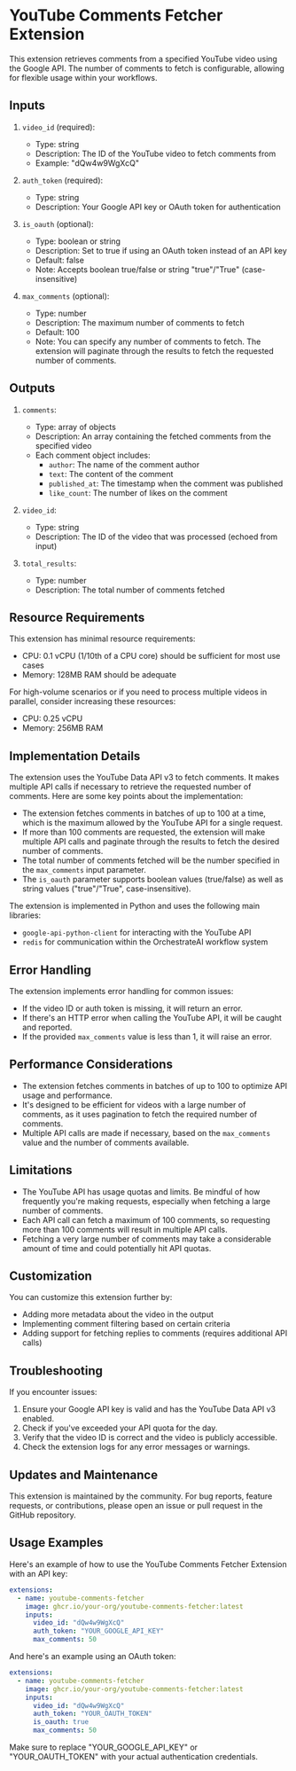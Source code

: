 # YouTube Comments Fetcher Extension

This extension retrieves comments from a specified YouTube video using the Google API. The number of comments to fetch is configurable, allowing for flexible usage within your workflows.

## Inputs

1. `video_id` (required):
   - Type: string
   - Description: The ID of the YouTube video to fetch comments from
   - Example: "dQw4w9WgXcQ"

2. `auth_token` (required):
   - Type: string
   - Description: Your Google API key or OAuth token for authentication

3. `is_oauth` (optional):
   - Type: boolean or string
   - Description: Set to true if using an OAuth token instead of an API key
   - Default: false
   - Note: Accepts boolean true/false or string "true"/"True" (case-insensitive)


4. `max_comments` (optional):
   - Type: number
   - Description: The maximum number of comments to fetch
   - Default: 100
   - Note: You can specify any number of comments to fetch. The extension will paginate through the results to fetch the requested number of comments.

## Outputs

1. `comments`:
   - Type: array of objects
   - Description: An array containing the fetched comments from the specified video
   - Each comment object includes:
     - `author`: The name of the comment author
     - `text`: The content of the comment
     - `published_at`: The timestamp when the comment was published
     - `like_count`: The number of likes on the comment

2. `video_id`:
   - Type: string
   - Description: The ID of the video that was processed (echoed from input)

3. `total_results`:
   - Type: number
   - Description: The total number of comments fetched

## Resource Requirements

This extension has minimal resource requirements:

- CPU: 0.1 vCPU (1/10th of a CPU core) should be sufficient for most use cases
- Memory: 128MB RAM should be adequate

For high-volume scenarios or if you need to process multiple videos in parallel, consider increasing these resources:

- CPU: 0.25 vCPU
- Memory: 256MB RAM

## Implementation Details

The extension uses the YouTube Data API v3 to fetch comments. It makes multiple API calls if necessary to retrieve the requested number of comments. Here are some key points about the implementation:

- The extension fetches comments in batches of up to 100 at a time, which is the maximum allowed by the YouTube API for a single request.
- If more than 100 comments are requested, the extension will make multiple API calls and paginate through the results to fetch the desired number of comments.
- The total number of comments fetched will be the number specified in the `max_comments` input parameter.
- The `is_oauth` parameter supports boolean values (true/false) as well as string values ("true"/"True", case-insensitive).

The extension is implemented in Python and uses the following main libraries:
- `google-api-python-client` for interacting with the YouTube API
- `redis` for communication within the OrchestrateAI workflow system


## Error Handling

The extension implements error handling for common issues:

- If the video ID or auth token is missing, it will return an error.
- If there's an HTTP error when calling the YouTube API, it will be caught and reported.
- If the provided `max_comments` value is less than 1, it will raise an error.

## Performance Considerations

- The extension fetches comments in batches of up to 100 to optimize API usage and performance.
- It's designed to be efficient for videos with a large number of comments, as it uses pagination to fetch the required number of comments.
- Multiple API calls are made if necessary, based on the `max_comments` value and the number of comments available.

## Limitations

- The YouTube API has usage quotas and limits. Be mindful of how frequently you're making requests, especially when fetching a large number of comments.
- Each API call can fetch a maximum of 100 comments, so requesting more than 100 comments will result in multiple API calls.
- Fetching a very large number of comments may take a considerable amount of time and could potentially hit API quotas.


## Customization

You can customize this extension further by:
- Adding more metadata about the video in the output
- Implementing comment filtering based on certain criteria
- Adding support for fetching replies to comments (requires additional API calls)

## Troubleshooting

If you encounter issues:

1. Ensure your Google API key is valid and has the YouTube Data API v3 enabled.
2. Check if you've exceeded your API quota for the day.
3. Verify that the video ID is correct and the video is publicly accessible.
4. Check the extension logs for any error messages or warnings.

## Updates and Maintenance

This extension is maintained by the community. For bug reports, feature requests, or contributions, please open an issue or pull request in the GitHub repository.

## Usage Examples

Here's an example of how to use the YouTube Comments Fetcher Extension with an API key:

```yaml
extensions:
  - name: youtube-comments-fetcher
    image: ghcr.io/your-org/youtube-comments-fetcher:latest
    inputs:
      video_id: "dQw4w9WgXcQ"
      auth_token: "YOUR_GOOGLE_API_KEY"
      max_comments: 50
```

And here's an example using an OAuth token:

```yaml
extensions:
  - name: youtube-comments-fetcher
    image: ghcr.io/your-org/youtube-comments-fetcher:latest
    inputs:
      video_id: "dQw4w9WgXcQ"
      auth_token: "YOUR_OAUTH_TOKEN"
      is_oauth: true
      max_comments: 50
```

Make sure to replace "YOUR_GOOGLE_API_KEY" or "YOUR_OAUTH_TOKEN" with your actual authentication credentials.
